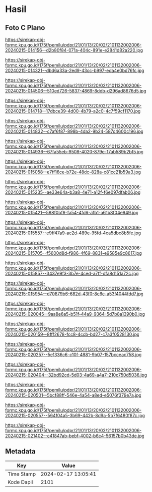 # Hasil

## Foto C Plano

https://sirekap-obj-formc.kpu.go.id/175f/pemilu/pdpr/21/01/13/20/02/2101132002006-20240215-014156--d2b80f84-071a-404c-891e-e2841d82a220.jpg

https://sirekap-obj-formc.kpu.go.id/175f/pemilu/pdpr/21/01/13/20/02/2101132002006-20240215-014321--dbd6a33a-2ed9-43cc-b997-eda4e0bd76fc.jpg

https://sirekap-obj-formc.kpu.go.id/175f/pemilu/pdpr/21/01/13/20/02/2101132002006-20240215-014506--510ed726-5837-4869-8ddb-d296ad8676d5.jpg

https://sirekap-obj-formc.kpu.go.id/175f/pemilu/pdpr/21/01/13/20/02/2101132002006-20240215-014718--17dbce39-4d00-4b79-a2c0-4c7f59cf1170.jpg

https://sirekap-obj-formc.kpu.go.id/175f/pemilu/pdpr/21/01/13/20/02/2101132002006-20240215-014832--c7af6f87-898b-4da2-9b24-587c4600c196.jpg

https://sirekap-obj-formc.kpu.go.id/175f/pemilu/pdpr/21/01/13/20/02/2101132002006-20240215-014936--67fa55eb-9508-4020-879e-17ab589b2bf5.jpg

https://sirekap-obj-formc.kpu.go.id/175f/pemilu/pdpr/21/01/13/20/02/2101132002006-20240215-015058--e7ff16ce-b72e-48dc-828a-c81cc21b59a3.jpg

https://sirekap-obj-formc.kpu.go.id/175f/pemilu/pdpr/21/01/13/20/02/2101132002006-20240215-015235--ae33e64a-b3a8-4e71-a12f-f6e097dfab06.jpg

https://sirekap-obj-formc.kpu.go.id/175f/pemilu/pdpr/21/01/13/20/02/2101132002006-20240215-015421--588f0bf9-fa54-4fd6-a1b1-a61b8f04e949.jpg

https://sirekap-obj-formc.kpu.go.id/175f/pemilu/pdpr/21/01/13/20/02/2101132002006-20240215-015557--e9ff47a9-ac2d-489e-95fd-4ca5dbc8b5fe.jpg

https://sirekap-obj-formc.kpu.go.id/175f/pemilu/pdpr/21/01/13/20/02/2101132002006-20240215-015705--f5600d8d-f986-4f69-8831-e9585e9c8617.jpg

https://sirekap-obj-formc.kpu.go.id/175f/pemilu/pdpr/21/01/13/20/02/2101132002006-20240215-015857--3437e9f3-3b7e-4ced-a7ff-dfa8d151a72c.jpg

https://sirekap-obj-formc.kpu.go.id/175f/pemilu/pdpr/21/01/13/20/02/2101132002006-20240215-015954--d70879b6-682d-43f0-8c6c-a53f4044fdd7.jpg

https://sirekap-obj-formc.kpu.go.id/175f/pemilu/pdpr/21/01/13/20/02/2101132002006-20240215-020045--9aa8e6a5-b51f-44a9-9364-5d7b8a1390b0.jpg

https://sirekap-obj-formc.kpu.go.id/175f/pemilu/pdpr/21/01/13/20/02/2101132002006-20240215-020159--8fff2678-fcc8-4ccb-bd27-c7a3f0528130.jpg

https://sirekap-obj-formc.kpu.go.id/175f/pemilu/pdpr/21/01/13/20/02/2101132002006-20240215-020257--5e1336c6-c10f-4881-9b07-157bcceac758.jpg

https://sirekap-obj-formc.kpu.go.id/175f/pemilu/pdpr/21/01/13/20/02/2101132002006-20240215-020404--32bd92cd-5d03-4a69-a4a7-210c750d5036.jpg

https://sirekap-obj-formc.kpu.go.id/175f/pemilu/pdpr/21/01/13/20/02/2101132002006-20240215-020501--5bcf88ff-546e-4a54-a8ed-e5076f379e7a.jpg

https://sirekap-obj-formc.kpu.go.id/175f/pemilu/pdpr/21/01/13/20/02/2101132002006-20240215-020557--564f04a5-3b69-442b-8d9a-5b7f6480f87c.jpg

https://sirekap-obj-formc.kpu.go.id/175f/pemilu/pdpr/21/01/13/20/02/2101132002006-20240215-021402--c41847ab-bebf-4002-b6c4-56157b0b43de.jpg


## Metadata

| Key        | Value               |
| ---------- | ------------------- |
| Time Stamp | 2024-02-17 13:05:41 |
| Kode Dapil | 2101                |



